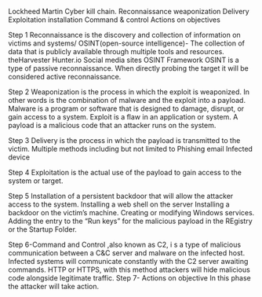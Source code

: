 Lockheed Martin Cyber kill chain. 
Reconnaissance
weaponization
Delivery
Exploitation
installation
Command & control
Actions on objectives

Step 1 Reconnaissance is the discovery and collection of information on victims and systems/ 
OSINT(open-source intelligence)- The collection of data that is publicly available through multiple tools and resources. 
theHarvester
Hunter.io
Social media sites
OSINT Framework
OSINT is a type of passive reconnaissance. When directly probing the target it will be considered active reconnaissance.  

Step 2 Weaponization is the process in which the exploit is weaponized. In other words is the combination of malware and the exploit into a payload. 
Malware is a program or software that is designed to damage, disrupt, or gain access to a system. 
Exploit is a flaw in an application or system.
A payload is a malicious code that an attacker runs on the system.

Step 3 Delivery is the process in which the payload is transmitted to the victim. 
Multiple methods including but not limited to
Phishing email
Infected device

Step 4 Exploitation is the actual use of the payload to gain access to the system or target. 

Step 5 Installation of a persistent backdoor that will allow the attacker access to the system. 
Installing a web shell on the server
Installing a backdoor on the victim’s machine. 
Creating or modifying Windows services.
Adding the entry to the “Run keys” for the malicious payload in the REgistry or the Startup Folder.





Step 6-Command and Control ,also known as C2, i s a type of malicious communication between a C&C server and malware on the infected host.
Infected systems will communicate constantly with the C2 server awaiting commands.
HTTP or HTTPS, with this method attackers will hide malicious code alongside legitimate traffic. 
Step 7- Actions on objective
In this phase the attacker will take action.
